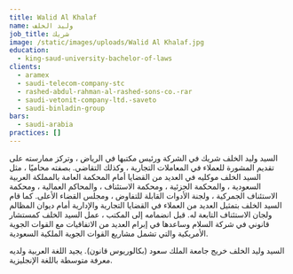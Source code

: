 ```yaml
---
title: Walid Al Khalaf
name: وليد الخلف
job_title: شريك
image: /static/images/uploads/Walid Al Khalaf.jpg
education:
  - king-saud-university-bachelor-of-laws
clients:
  - aramex
  - saudi-telecom-company-stc
  - rashed-abdul-rahman-al-rashed-sons-co.-rar
  - saudi-vetonit-company-ltd.-saveto
  - saudi-binladin-group
bars:
  - saudi-arabia
practices: []
---
```

السيد وليد الخلف شريك في الشركة ورئيس مكتبها في الرياض ، وتركز ممارسته على تقديم المشورة للعملاء في المعاملات التجارية ، وكذلك التقاضي. بصفته محاميًا ، مثل السيد الخلف موكليه في العديد من القضايا أمام المحكمة العامة بالمملكة العربية السعودية ، والمحكمة الجزئية ، ومحكمة الاستئناف ، والمحاكم العمالية ، ومحكمة الاستئناف الجمركية ، ولجنة الأدوات القابلة للتفاوض ، ومجلس القضاء الأعلى. كما قام السيد الخلف بتمثيل العديد من العملاء في القضايا التجارية والإدارية أمام ديوان المظالم ولجان الاستئناف التابعة له. قبل انضمامه إلى المكتب ، عمل السيد الخلف كمستشار قانوني في شركة السلام وساعدها في إبرام العديد من الاتفاقيات مع القوات الجوية الأمريكية والتي تشمل مشاريع القوات الجوية الملكية السعودية.

السيد وليد الخلف خريج جامعة الملك سعود (بكالوريوس قانون). يجيد اللغة العربية ولديه معرفة متوسطة باللغة الإنجليزية.
